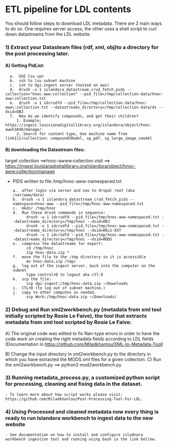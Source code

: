 # ETL pipeline for LDL contents

You should follow steps to download LDL metadata. There are 2 main ways to do so. One requires server access, the other uses a shell script to curl down datastreams from the LDL website.


### 1)  Extract your Datasteam files (rdf, xml, obj)to a directory for the post processing later.
#### A) Getting PidList:
      a.  USE lsu vpn
      b.  ssh to lsu subnet machine
      c.  ssh to dgi-ingest server (hosted on aws)
      d.  drush -u 1 islandora_datastream_crud_fetch_pids --collection="hnoc-aww:collection" --pid_file=/tmp/collection-data/hnoc-aww:collection.txt
      e.  drush -u 1 idcrudfd --pid_file=/tmp/collection-data/hnoc-aww\:collection.txt --datastreams_directory=/tmp/collection-data/ds --dsid=OBJ
      f.  How do we identify compounds, and get their children?
         1. Example: https://ingest.louisianadigitallibrary.org/islandora/object/hnoc-aww%3A40/manage/
         2. Search for content type, Use machine name from link{1}/collection: compoundCModel, sp_pdf, sp_large_image_cmodel

####    B) downloading the Datastream files:
target collection ==>hnoc-awww:collection
visit ==> https://ingest.louisianadigitallibrary.org/islandora/object/hnoc-aww:collection/manage
- PIDS written to file /tmp/hnoc-aww-namespaced.txt 

      a.  after login via server and nav to drupal root (aka /var/www/data)
      b.  drush -u 1 islandora_datastream_crud_fetch_pids --namespace=hnoc-aww --pid_file=/tmp/hnoc-aww-namespaced.txt
      c.  mkdir /tmp/hnoc
      d.  Run these drush commands in sequence:
            drush -u 1 idcrudfd --pid_file=/tmp/hnoc-aww-namespaced.txt --datastreams_directory=/tmp/hnoc --dsid=OBJ
            drush -u 1 idcrudfd --pid_file=/tmp/hnoc-aww-namespaced.txt --datastreams_directory=/tmp/hnoc --dsid=RELS-EXT
            drush -u 1 idcrudfd --pid_file=/tmp/hnoc-aww-namespaced.txt --datastreams_directory=/tmp/hnoc --dsid=MODS
      e.  compress the datastreams for export:
            cd /tmp/hnoc
            zip hnoc-data.zip *      
      f.  move the file to the /tmp directory so it is accessible
            mv hnoc-data.zip /tmp/
      g.  log out of the ingest server, back into the computer on the subnet
            type control+D to logout aka ctl-D
      h.  scp the file:
            scp dgi-ingest:/tmp/hnoc-data.zip ~/Downloads
      i.  CTL+D (to log out of subnet machine.)
      j.  copy to other computes as needed.   
            scp Work:/tmp/hnoc-data.zip ~/Downloads/  
            
### 2)  Debug and Run xml2workbench.py (metadata from xml tool initially scripted by Rosie Le Faive), the tool that extracts metadata from xml tool scripted by Rosie Le Faive:
A) The original code was edited to fix Nan-type errors in order to have the code work on creating the right metadata fields according to LDL fields (Documentation in https://github.com/Miladkhanlou/XML-to-Metadata-Tool)

B) Change the input directory in xml2workbench.py to the directory in which you have extracted the MODS.xml
       files for a given collection.
C) Run the xml2workbench.py  ==>  python3 mod2workbench.py
    
### 3) Running metadata_process.py, a customized python script for processing, cleaning and fixing data in the dataset.
    - To learn more about how script works please visit: https://github.com/Miladkhanlou/Post-Processing-Tool-For-LDL.
### 4) Using Processed and cleaned metadata now every thing is ready to run Islandora workbench to ingest data to the new website 
    - See documentation on how to install and configure isladnora workbench ingestion tool and running using bash in the link bellow.
